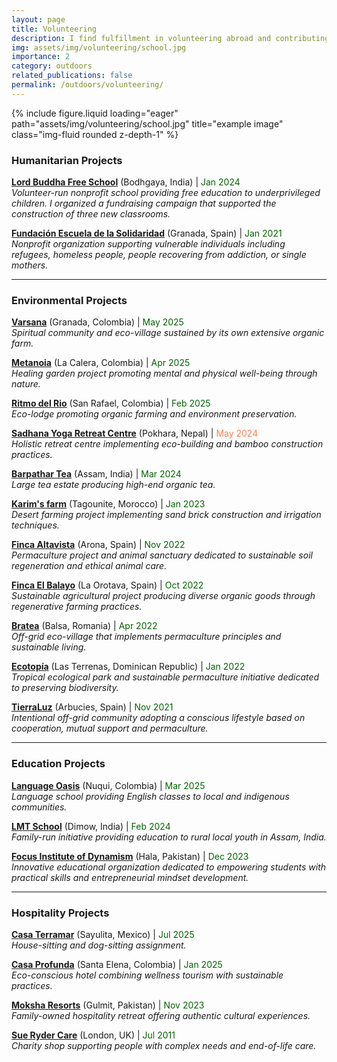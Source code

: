 ```yaml
---
layout: page
title: Volunteering
description: I find fulfillment in volunteering abroad and contributing to meaningful causes. Between 2021 and 2025, I dedicated my time to the following projects.
img: assets/img/volunteering/school.jpg
importance: 2
category: outdoors
related_publications: false
permalink: /outdoors/volunteering/
---
```


<div class="row">
    <div class="col-sm mt-3 mt-md-0">
        {% include figure.liquid loading="eager" path="assets/img/volunteering/school.jpg" title="example image" class="img-fluid rounded z-depth-1" %}
    </div>
</div>


### Humanitarian Projects

**[Lord Buddha Free School]()** (Bodhgaya, India) | <span style="color:darkgreen;">Jan 2024</span>  
*Volunteer-run nonprofit school providing free education to underprivileged children. I organized a fundraising campaign that supported the construction of three new classrooms.*

**[Fundación Escuela de la Solidaridad](https://www.escuelasolidaridad.org/)** (Granada, Spain) | <span style="color:darkgreen;">Jan 2021</span>  
*Nonprofit organization supporting vulnerable individuals including refugees, homeless people, people recovering from addiction, or single mothers.*

---

### Environmental Projects

**[Varsana](https://varsana.com/)** (Granada, Colombia) | <span style="color:darkgreen;">May 2025</span>  
*Spiritual community and eco-village sustained by its own extensive organic farm.*

**[Metanoia](https://www.metanoiagardens.com/)** (La Calera, Colombia) | <span style="color:darkgreen;">Apr 2025</span>  
*Healing garden project promoting mental and physical well-being through nature.*

**[Ritmo del Rio](https://www.ritmodelrio.com/)** (San Rafael, Colombia) | <span style="color:darkgreen;">Feb 2025</span>  
*Eco-lodge promoting organic farming and environment preservation.*

**[Sadhana Yoga Retreat Centre](https://www.sadhanayogaretreat.com/)** (Pokhara, Nepal) | <span style="color:coral;">May 2024</span>  
*Holistic retreat centre implementing eco-building and bamboo construction practices.*

**[Barpathar Tea]()** (Assam, India) | <span style="color:darkgreen;">Mar 2024</span>  
*Large tea estate producing high-end organic tea.*

**[Karim's farm]()** (Tagounite, Morocco) | <span style="color:darkgreen;">Jan 2023</span>  
*Desert farming project implementing sand brick construction and irrigation techniques.*

**[Finca Altavista]()** (Arona, Spain) | <span style="color:darkgreen;">Nov 2022</span>  
*Permaculture project and animal sanctuary dedicated to sustainable soil regeneration and ethical animal care.*

**[Finca El Balayo]()** (La Orotava, Spain) | <span style="color:darkgreen;">Oct 2022</span>  
*Sustainable agricultural project producing diverse organic goods through regenerative farming practices.*

**[Bratea]()** (Balsa, Romania) | <span style="color:darkgreen;">Apr 2022</span>  
*Off-grid eco-village that implements permaculture principles and sustainable living.*

**[Ecotopía](http://www.ecotopia-dr.com/)** (Las Terrenas, Dominican Republic) | <span style="color:darkgreen;">Jan 2022</span>  
*Tropical ecological park and sustainable permaculture initiative dedicated to preserving biodiversity.*

**[TierraLuz](https://www.tierraluz.es/)** (Arbucies, Spain) | <span style="color:darkgreen;">Nov 2021</span>  
*Intentional off-grid community adopting a conscious lifestyle based on cooperation, mutual support and permaculture.*

---

### Education Projects

**[Language Oasis]()** (Nuqui, Colombia) | <span style="color:darkgreen;">Mar 2025</span>  
*Language school providing English classes to local and indigenous communities.*

**[LMT School]()** (Dimow, India) | <span style="color:darkgreen;">Feb 2024</span>  
*Family-run initiative providing education to rural local youth in Assam, India.*

**[Focus Institute of Dynamism]()** (Hala, Pakistan) | <span style="color:darkgreen;">Dec 2023</span>  
*Innovative educational organization dedicated to empowering students with practical skills and entrepreneurial mindset development.*

---

### Hospitality Projects

**[Casa Terramar](https://casaterramarsayulita.com/)** (Sayulita, Mexico) | <span style="color:darkgreen;">Jul 2025</span>  
*House-sitting and dog-sitting assignment.*

**[Casa Profunda](https://www.casaprofunda.com/)** (Santa Elena, Colombia) | <span style="color:darkgreen;">Jan 2025</span>  
*Eco-conscious hotel combining wellness tourism with sustainable practices.*

**[Moksha Resorts](https://moksharesortshunza.com/)** (Gulmit, Pakistan) | <span style="color:darkgreen;">Nov 2023</span>  
*Family-owned hospitality retreat offering authentic cultural experiences.*

**[Sue Ryder Care](https://www.sueryder.org/)** (London, UK) | <span style="color:darkgreen;">Jul 2011</span>  
*Charity shop supporting people with complex needs and end-of-life care.*



